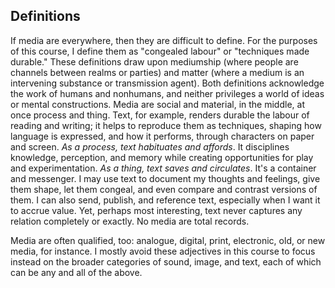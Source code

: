 ## Definitions 

If media are everywhere, then they are difficult to define. For the purposes of this course, I define them as "congealed labour" or "techniques made durable." These definitions draw upon mediumship (where people are channels between realms or parties) and matter (where a medium is an intervening substance or transmission agent). Both definitions acknowledge the work of humans and nonhumans, and neither privileges a world of ideas or mental constructions. Media are social and material, in the middle, at once process and thing. Text, for example, renders durable the labour of reading and writing; it helps to reproduce them as techniques, shaping how language is expressed, and how it performs, through characters on paper and screen. *As a process, text habituates and affords*. It disciplines knowledge, perception, and memory while creating opportunities for play and experimentation. *As a thing, text saves and circulates*. It's a container and messenger. I may use text to document my thoughts and feelings, give them shape, let them congeal, and even compare and contrast versions of them. I can also send, publish, and reference text, especially when I want it to accrue value. Yet, perhaps most interesting, text never captures any relation completely or exactly. No media are total records. 

Media are often qualified, too: analogue, digital, print, electronic, old, or new media, for instance. I mostly avoid these adjectives in this course to focus instead on the broader categories of sound, image, and text, each of which can be any and all of the above.  
